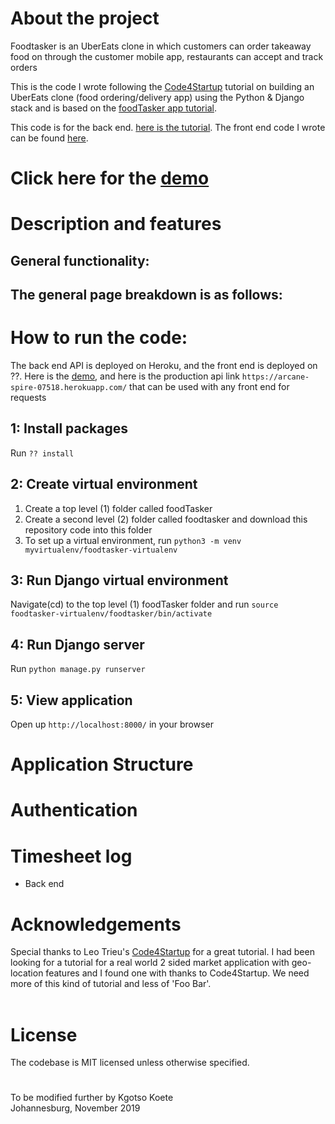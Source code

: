 # About the project

Foodtasker is an UberEats clone in which customers can order takeaway food on through the customer mobile app, restaurants can accept and track orders

This is the code I wrote following the [Code4Startup](https://code4startup.com/) tutorial on building an UberEats clone (food ordering/delivery app) using the Python & Django stack and is based on the [foodTasker app tutorial](https://code4startup.com/).

This code is for the back end. [here is the tutorial](https://coderealprojects.com/projects/create-ubereats-api-server-side-with-python). The front end code I wrote can be found [here]().

# Click here for the [demo]()

# Description and features

## General functionality:

## The general page breakdown is as follows:

# How to run the code:

The back end API is deployed on Heroku, and the front end is deployed on ??. Here is the [demo](), and here is the production api link `https://arcane-spire-07518.herokuapp.com/` that can be used with any front end for requests

## 1: Install packages

Run `?? install`

## 2: Create virtual environment

1. Create a top level (1) folder called foodTasker
2. Create a second level (2) folder called foodtasker and download this repository code into this folder
3. To set up a virtual environment, run `python3 -m venv myvirtualenv/foodtasker-virtualenv`

## 3: Run Django virtual environment

Navigate(cd) to the top level (1) foodTasker folder and run `source foodtasker-virtualenv/foodtasker/bin/activate`

## 4: Run Django server

Run `python manage.py runserver`

## 5: View application

Open up `http://localhost:8000/` in your browser

# Application Structure

# Authentication

# Timesheet log

- Back end

# Acknowledgements

Special thanks to Leo Trieu's [Code4Startup](https://code4startup.com/) for a great tutorial. I had been looking for a tutorial for a real world 2 sided market application with geo-location features and I found one with thanks to Code4Startup. We need more of this kind of tutorial and less of 'Foo Bar'.
<br/>
<br/>

# License

The codebase is MIT licensed unless otherwise specified.

#

To be modified further by Kgotso Koete
<br/>
Johannesburg, November 2019
